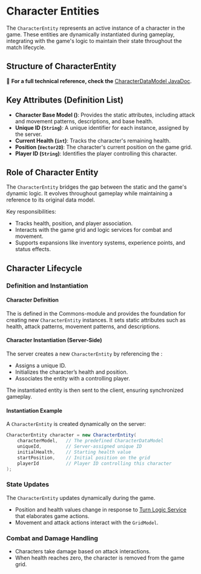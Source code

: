 # Character Entities

The `CharacterEntity` represents an active instance of a character in the game. These entities
are dynamically instantiated during gameplay, integrating with the game's logic to maintain their
state throughout the match lifecycle.

## Structure of CharacterEntity
📌 **For a full technical reference, check the** 
[CharacterDataModel JavaDoc](../../../common/src/main/java/com/bteam/common/entities/CharacterEntity.java).

## Key Attributes (Definition List)

- **Character Base Model ([](CharacterDataModel.md))**: Provides the static attributes,
  including attack and movement patterns, descriptions, and base health.
- **Unique ID (`String`)**: A unique identifier for each instance, assigned by the server.
- **Current Health (`int`)**: Tracks the character's remaining health.
- **Position (`Vector2D`)**: The character's current position on the game grid.
- **Player ID (`String`)**: Identifies the player controlling this character.

## Role of Character Entity

The `CharacterEntity` bridges the gap between the static [](CharacterDataModel.md) and the game's dynamic logic.
It evolves throughout gameplay while maintaining a reference to its original data model.

Key responsibilities:

- Tracks health, position, and player association.
- Interacts with the game grid and logic services for combat and movement.
- Supports expansions like inventory systems, experience points, and status effects.

## Character Lifecycle

### Definition and Instantiation

#### Character Definition
The [](CharacterDataModel.md) is defined in the Commons-module and provides the foundation for creating
new `CharacterEntity` instances. It sets static attributes such as health,
attack patterns, movement patterns, and descriptions.

#### Character Instantiation (Server-Side)
The server creates a new `CharacterEntity` by referencing the [](CharacterDataModel.md):

- Assigns a unique ID.
- Initializes the character’s health and position.
- Associates the entity with a controlling player.

The instantiated entity is then sent to the client, ensuring synchronized gameplay.

#### Instantiation Example
A `CharacterEntity` is created dynamically on the server:

```java
CharacterEntity character = new CharacterEntity(
    characterModel,   // The predefined CharacterDataModel
    uniqueId,         // Server-assigned unique ID
    initialHealth,    // Starting health value
    startPosition,    // Initial position on the grid
    playerId          // Player ID controlling this character
);
```

### State Updates

The `CharacterEntity` updates dynamically during the game.

- Position and health values change in response to [Turn Logic Service](Turn-Logic-Service.md) that elaborates game actions.
- Movement and attack actions interact with the `GridModel`.

### Combat and Damage Handling
- Characters take damage based on attack interactions.
- When health reaches zero, the character is removed from the game grid.





